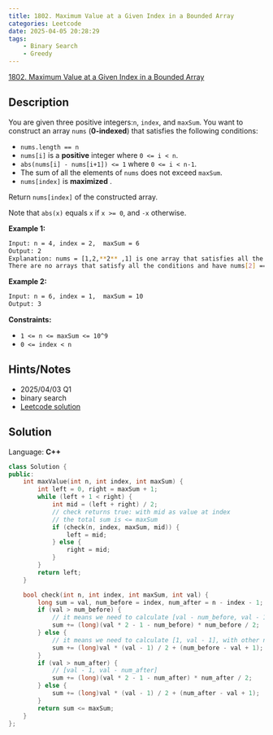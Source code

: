 ```yaml
---
title: 1802. Maximum Value at a Given Index in a Bounded Array
categories: Leetcode
date: 2025-04-05 20:28:29
tags:
    - Binary Search
    - Greedy
---
```


[1802. Maximum Value at a Given Index in a Bounded Array](https://leetcode.com/problems/maximum-value-at-a-given-index-in-a-bounded-array/description/?envType=company&envId=tiktok&favoriteSlug=tiktok-six-months)

## Description

You are given three positive integers:`n`, `index`, and `maxSum`. You want to construct an array `nums` (**0-indexed**) that satisfies the following conditions:

- `nums.length == n`
- `nums[i]` is a **positive**  integer where `0 <= i < n`.
- `abs(nums[i] - nums[i+1]) <= 1` where `0 <= i < n-1`.
- The sum of all the elements of `nums` does not exceed `maxSum`.
- `nums[index]` is **maximized** .

Return `nums[index]` of the constructed array.

Note that `abs(x)` equals `x` if `x >= 0`, and `-x` otherwise.

**Example 1:**

```bash
Input: n = 4, index = 2,  maxSum = 6
Output: 2
Explanation: nums = [1,2,**2** ,1] is one array that satisfies all the conditions.
There are no arrays that satisfy all the conditions and have nums[2] == 3, so 2 is the maximum nums[2].
```

**Example 2:**

```bash
Input: n = 6, index = 1,  maxSum = 10
Output: 3
```

**Constraints:**

- `1 <= n <= maxSum <= 10^9`
- `0 <= index < n`

## Hints/Notes

- 2025/04/03 Q1
- binary search
- [Leetcode solution](https://leetcode.com/problems/maximum-value-at-a-given-index-in-a-bounded-array/editorial/)

## Solution

Language: **C++**

```C++
class Solution {
public:
    int maxValue(int n, int index, int maxSum) {
        int left = 0, right = maxSum + 1;
        while (left + 1 < right) {
            int mid = (left + right) / 2;
            // check returns true: with mid as value at index
            // the total sum is <= maxSum
            if (check(n, index, maxSum, mid)) {
                left = mid;
            } else {
                right = mid;
            }
        }
        return left;
    }

    bool check(int n, int index, int maxSum, int val) {
        long sum = val, num_before = index, num_after = n - index - 1;
        if (val > num_before) {
            // it means we need to calculate [val - num_before, val - 1]
            sum += (long)(val * 2 - 1 - num_before) * num_before / 2;
        } else {
            // it means we need to calculate [1, val - 1], with other numbers equal to 1
            sum += (long)val * (val - 1) / 2 + (num_before - val + 1);
        }
        if (val > num_after) {
            // [val - 1, val - num_after]
            sum += (long)(val * 2 - 1 - num_after) * num_after / 2;
        } else {
            sum += (long)val * (val - 1) / 2 + (num_after - val + 1);
        }
        return sum <= maxSum;
    }
};
```
